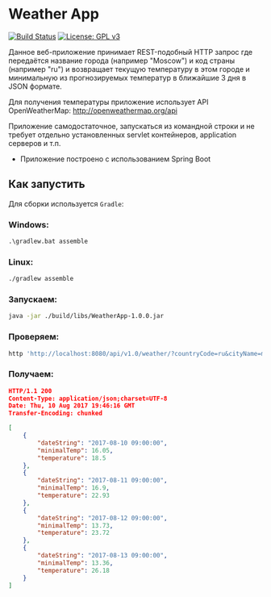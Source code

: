 # Weather App
[![Build Status](https://travis-ci.org/romask17/Weather-App.svg?branch=master)](https://travis-ci.org/romask17/Weather-App) [![License: GPL v3](https://img.shields.io/badge/License-GPL%20v3-blue.svg)](https://www.gnu.org/licenses/gpl-3.0)

Данное веб-приложение принимает REST-подобный HTTP запрос где передаётся название города (например "Moscow") и код страны (например "ru") и возвращает текущую температуру в этом городе и минимальную из прогнозируемых температур в ближайшие 3 дня в JSON формате.

Для получения температуры приложение использует API OpenWeatherMap: http://openweathermap.org/api

Приложение самодостаточное, запускаться из командной строки и не требует отдельно установленных servlet контейнеров, application серверов и т.п.

* Приложение построено с использованием Spring Boot

## Как запустить

Для сборки используется `Gradle`:

### Windows:

```ps
.\gradlew.bat assemble
```
### Linux:
```sh
./gradlew assemble
```
### Запускаем:
```sh
java -jar ./build/libs/WeatherApp-1.0.0.jar
```
### Проверяем:

```sh
http 'http://localhost:8080/api/v1.0/weather/?countryCode=ru&cityName=moscow'
```
### Получаем:
```json
HTTP/1.1 200
Content-Type: application/json;charset=UTF-8
Date: Thu, 10 Aug 2017 19:46:16 GMT
Transfer-Encoding: chunked

[
    {
        "dateString": "2017-08-10 09:00:00",
        "minimalTemp": 16.05,
        "temperature": 18.5
    },
    {
        "dateString": "2017-08-11 09:00:00",
        "minimalTemp": 16.9,
        "temperature": 22.93
    },
    {
        "dateString": "2017-08-12 09:00:00",
        "minimalTemp": 13.73,
        "temperature": 23.72
    },
    {
        "dateString": "2017-08-13 09:00:00",
        "minimalTemp": 13.36,
        "temperature": 26.18
    }
]

```

